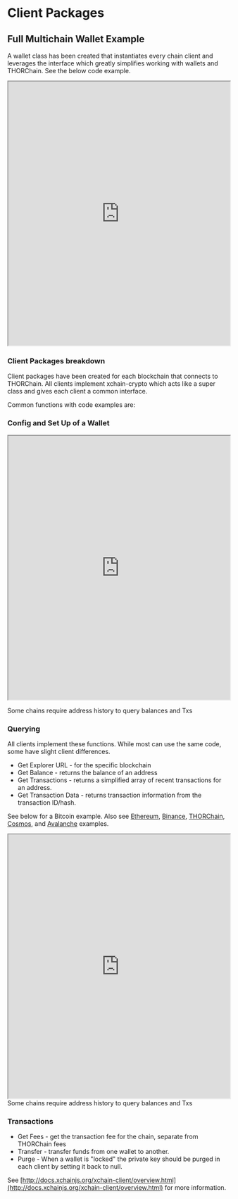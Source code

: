 # Client Packages

## Full Multichain Wallet Example

A wallet class has been created that instantiates every chain client and leverages the interface which greatly simplifies working with wallets and THORChain. See the below code example.

<iframe width="100%" height="600" src="https://replit.com/@thorchain/xchain-wallet?embed=true" ></iframe>

### Client Packages breakdown

Client packages have been created for each blockchain that connects to THORChain. All clients implement xchain-crypto which acts like a super class and gives each client a common interface.

Common functions with code examples are:

### **Config and Set Up of a Wallet**

<iframe width="100%" height="600" src="https://replit.com/@thorchain/TestBed?embed=true" ></iframe>

Some chains require address history to query balances and Txs

### **Querying**

All clients implement these functions. While most can use the same code, some have slight client differences.

- Get Explorer URL - for the specific blockchain
- Get Balance - returns the balance of an address
- Get Transactions - returns a simplified array of recent transactions for an address.
- Get Transaction Data - returns transaction information from the transaction ID/hash.

See below for a Bitcoin example. Also see [Ethereum](https://replit.com/@thorchain/xchain-ethereum#index.ts), [Binance](https://replit.com/@thorchain/xchain-binance#index.ts), [THORChain](https://replit.com/@thorchain/xchain-thorchain), [Cosmos](https://replit.com/@thorchain/xchain-cosmos#index.ts), and [Avalanche](https://replit.com/@thorchain/xchain-avax) examples.

<iframe width="100%" height="600" src="https://replit.com/@thorchain/xchain-bitcoin?embed=true" ></iframe>
Some chains require address history to query balances and Txs

### Transactions

- Get Fees - get the transaction fee for the chain, separate from THORChain fees
- Transfer - transfer funds from one wallet to another.
- Purge - When a wallet is "locked" the private key should be purged in each client by setting it back to null.

See [http://docs.xchainjs.org/xchain-client/overview.html](http://docs.xchainjs.org/xchain-client/overview.html) for more information.
